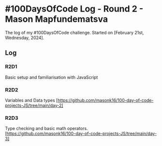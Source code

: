 # #100DaysOfCode Log - Round 2 - Mason Mapfundematsva

The log of my #100DaysOfCode challenge. Started on [February 21st, Wednesday, 2024].

## Log

### R2D1 
Basic setup and familiarisation with JavaScript

### R2D2
Variables and Data types [https://github.com/masonk16/100-day-of-code-projects-JS/tree/main/day-2]

### R2D3

Type checking and basic math operators. [https://github.com/masonk16/100-day-of-code-projects-JS/tree/main/day-3]
